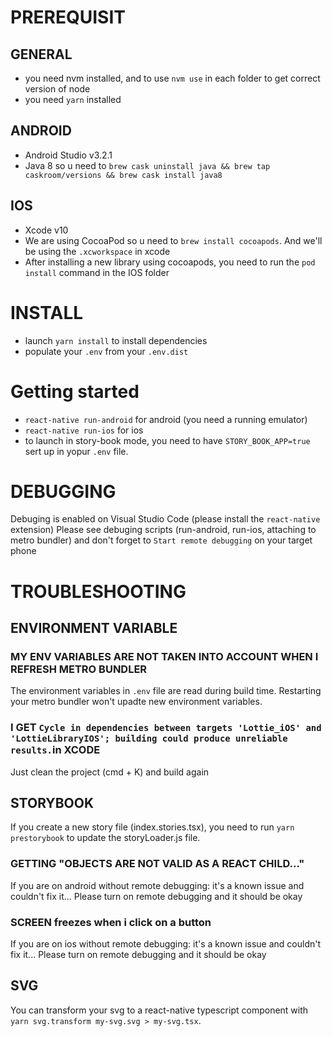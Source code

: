 # PREREQUISIT

## GENERAL

- you need nvm installed, and to use `nvm use` in each folder to get correct version of node
- you need `yarn` installed

## ANDROID

- Android Studio v3.2.1
- Java 8 so u need to `brew cask uninstall java && brew tap caskroom/versions && brew cask install java8`

## IOS

- Xcode v10
- We are using CocoaPod so u need to `brew install cocoapods`. And we'll be using the `.xcworkspace` in xcode
- After installing a new library using cocoapods, you need to run the `pod install` command in the IOS folder

# INSTALL

- launch `yarn install` to install dependencies
- populate your `.env` from your `.env.dist`

# Getting started

- `react-native run-android` for android (you need a running emulator)
- `react-native run-ios` for ios
- to launch in story-book mode, you need to have `STORY_BOOK_APP=true` sert up in yopur `.env` file.

# DEBUGGING

Debuging is enabled on Visual Studio Code (please install the `react-native` extension)
Please see debuging scripts (run-android, run-ios, attaching to metro bundler) and don't forget to `Start remote debugging` on your target phone

# TROUBLESHOOTING

## ENVIRONMENT VARIABLE

### MY ENV VARIABLES ARE NOT TAKEN INTO ACCOUNT WHEN I REFRESH METRO BUNDLER

The environment variables in `.env` file are read during build time. Restarting your metro bundler won't upadte new environment variables.

### I GET `Cycle in dependencies between targets 'Lottie_iOS' and 'LottieLibraryIOS'; building could produce unreliable results.`in XCODE

Just clean the project (cmd + K) and build again

## STORYBOOK

If you create a new story file (index.stories.tsx), you need to run `yarn prestorybook` to update the storyLoader.js file.

### GETTING "OBJECTS ARE NOT VALID AS A REACT CHILD..."

If you are on android without remote debugging: it's a known issue and couldn't fix it... Please turn on remote debugging and it should be okay

### SCREEN freezes when i click on a button

If you are on ios without remote debugging: it's a known issue and couldn't fix it... Please turn on remote debugging and it should be okay

## SVG

You can transform your svg to a react-native typescript component with `yarn svg.transform my-svg.svg > my-svg.tsx`.
